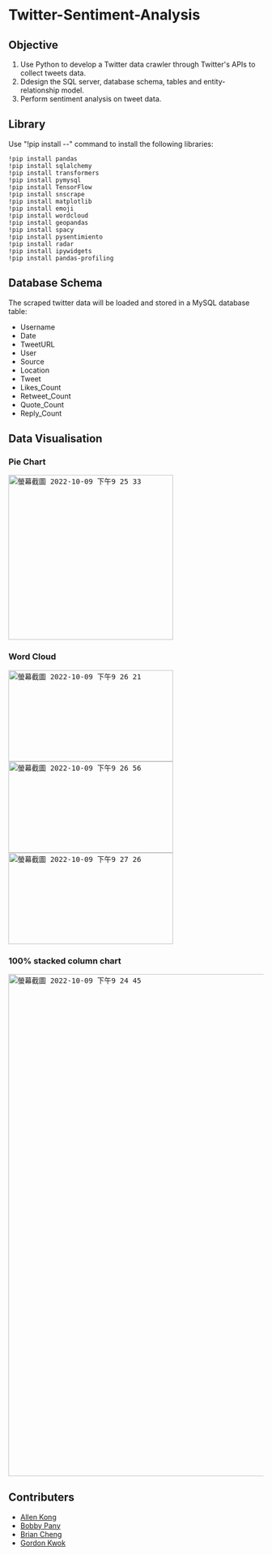 # Twitter-Sentiment-Analysis

## Objective
1. Use Python to develop a Twitter data crawler through Twitter's APIs to collect tweets data.
2. Ddesign the SQL server, database schema, tables and entity-relationship model.
3. Perform sentiment analysis on tweet data.

## Library
Use "!pip install --" command to install the following libraries:
```
!pip install pandas
!pip install sqlalchemy
!pip install transformers
!pip install pymysql
!pip install TensorFlow
!pip install snscrape
!pip install matplotlib
!pip install emoji
!pip install wordcloud
!pip install geopandas
!pip install spacy 
!pip install pysentimiento
!pip install radar
!pip install ipywidgets
!pip install pandas-profiling
```

## Database Schema
The scraped twitter data will be loaded and stored in a MySQL database table:
- Username
- Date
- TweetURL
- User
- Source
- Location
- Tweet
- Likes_Count
- Retweet_Count
- Quote_Count
- Reply_Count

## Data Visualisation

### Pie Chart
<kbd>
<img width="325" alt="螢幕截圖 2022-10-09 下午9 25 33" src="https://user-images.githubusercontent.com/112631794/199660414-d526569b-8e9f-4c1c-91c9-da8576d49e67.png">
</kbd>

### Word Cloud
<kbd>
  <img width="325" height="180" alt="螢幕截圖 2022-10-09 下午9 26 21" src="https://user-images.githubusercontent.com/112631794/199660669-df10eff2-592d-49ca-a3c9-381ace87c6d2.png"> <img width="325" height="180" alt="螢幕截圖 2022-10-09 下午9 26 56" src="https://user-images.githubusercontent.com/112631794/199660687-ad76f082-8766-4c35-93d0-c2e4fd277dd5.png"> <img width="325" height="180" alt="螢幕截圖 2022-10-09 下午9 27 26" src="https://user-images.githubusercontent.com/112631794/199660720-c1d8f4c0-2606-4804-aaea-2e2059203cd5.png">
</kbd>

### 100% stacked column chart
<kbd>
<img width="990" alt="螢幕截圖 2022-10-09 下午9 24 45" src="https://user-images.githubusercontent.com/112631794/199664103-ae8b227f-b282-485f-93d0-879ea2d1536b.png">
</kbd>

## Contributers
- [Allen Kong](https://www.linkedin.com/in/allen-kong-21568b250/)
- [Bobby Pany](https://www.linkedin.com/in/bobby-pang-398104245/)
- [Brian Cheng](https://github.com/BrianCheng25)
- [Gordon Kwok](https://www.linkedin.com/in/gordonkwokch/)
